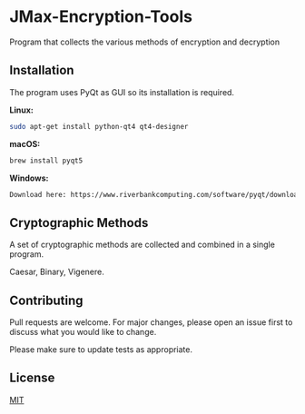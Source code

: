 # JMax-Encryption-Tools
Program that collects the various methods of encryption and decryption

## Installation

The program uses PyQt as GUI so its installation is required.

**Linux:**
```bash
sudo apt-get install python-qt4 qt4-designer
```
**macOS:**
```bash
brew install pyqt5
```
**Windows:**
```bash
Download here: https://www.riverbankcomputing.com/software/pyqt/download5
```

## Cryptographic Methods

A set of cryptographic methods are collected and combined in a single program.

Caesar, Binary, Vigenere.

## Contributing
Pull requests are welcome. For major changes, please open an issue first to discuss what you would like to change.

Please make sure to update tests as appropriate.

## License
[MIT](https://choosealicense.com/licenses/mit/)

